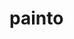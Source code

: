 # painto

<html lang="en">
<head>
    <meta charset="utf-8">
    <meta name="viewport" content="width=device-width, initial-scale=1">
    <title>painto wed</title>
    <link rel="stylesheet" href="https://cdnjs.cloudflare.com/ajax/libs/font-awesome/6.4.0/css/all.min.css">
    <link href="https://cdn.jsdelivr.net/npm/bootstrap@5.3.2/dist/css/bootstrap.min.css" rel="stylesheet">
    <link rel="stylesheet" href="https://cdn.jsdelivr.net/npm/spectrum-colorpicker2/dist/spectrum.min.css">
    <style id="app-style">
        :root {
            --primary-color: #4a86e8;
            --secondary-color: #f7cb4d;
            --dark-color: #333;
            --light-color: #f8f9fa;
        }
        
        body {
            font-family: 'Poppins', sans-serif;
            background-color: #f0f2f5;
            overflow-x: hidden;
            height: 100vh;
            margin: 0;
            padding: 0;
        }
        
        .app-container {
            max-width: 1600px;
            margin: 0 auto;
            padding: 20px;
            height: calc(100vh - 40px);
            display: flex;
            flex-direction: column;
        }
        
        .app-header {
            text-align: center;
            margin-bottom: 20px;
        }
        
        .app-header h1 {
            color: var(--primary-color);
            font-weight: 700;
            font-size: 2.5rem;
            margin: 0;
            text-shadow: 1px 1px 1px rgba(0, 0, 0, 0.1);
        }
        
        .canvas-container {
            display: flex;
            flex: 1;
            background-color: white;
            border-radius: 12px;
            box-shadow: 0 6px 24px rgba(0, 0, 0, 0.1);
            overflow: hidden;
            position: relative;
        }
        
        .toolbar {
            display: flex;
            flex-wrap: wrap;
            gap: 10px;
            padding: 15px;
            background-color: #fff;
            border-radius: 12px;
            box-shadow: 0 4px 6px rgba(0, 0, 0, 0.05);
            margin-bottom: 15px;
            justify-content: center;
        }
        
        .tool-btn {
            width: 50px;
            height: 50px;
            border-radius: 10px;
            border: none;
            background-color: var(--light-color);
            color: var(--dark-color);
            font-size: 1.2rem;
            cursor: pointer;
            transition: all 0.3s ease;
            display: flex;
            align-items: center;
            justify-content: center;
        }
        
        .tool-btn:hover {
            background-color: var(--secondary-color);
            transform: translateY(-2px);
        }
        
        .tool-btn.active {
            background-color: var(--primary-color);
            color: white;
        }
        
        .main-area {
            display: flex;
            flex: 1;
        }
        
        .canvas-wrapper {
            flex: 1;
            position: relative;
            background-color: #f9f9f9;
            background-image: 
                linear-gradient(45deg, #e0e0e0 25%, transparent 25%), 
                linear-gradient(-45deg, #e0e0e0 25%, transparent 25%), 
                linear-gradient(45deg, transparent 75%, #e0e0e0 75%), 
                linear-gradient(-45deg, transparent 75%, #e0e0e0 75%);
            background-size: 20px 20px;
            background-position: 0 0, 0 10px, 10px -10px, -10px 0px;
            display: flex;
            align-items: center;
            justify-content: center;
            overflow: hidden;
        }
        
        #canvas {
            background-color: white;
            cursor: crosshair;
            box-shadow: 0 0 10px rgba(0, 0, 0, 0.1);
            touch-action: none;
        }
        
        .color-palette {
            display: flex;
            gap: 10px;
            padding: 15px;
            background-color: #fff;
            border-radius: 12px;
            box-shadow: 0 4px 6px rgba(0, 0, 0, 0.05);
            margin-bottom: 15px;
            flex-wrap: wrap;
            justify-content: center;
        }
        
        .color-swatch {
            width: 40px;
            height: 40px;
            border-radius: 8px;
            cursor: pointer;
            transition: transform 0.2s ease;
            border: 3px solid transparent;
        }
        
        .color-swatch:hover {
            transform: scale(1.1);
        }
        
        .color-swatch.active {
            border: 3px solid var(--dark-color);
            transform: scale(1.1);
        }
        
        .add-color-btn {
            width: 40px;
            height: 40px;
            border-radius: 8px;
            background-color: #f8f9fa;
            border: 2px dashed #ccc;
            cursor: pointer;
            display: flex;
            align-items: center;
            justify-content: center;
            font-size: 1.2rem;
            color: #888;
            transition: all 0.3s ease;
        }
        
        .add-color-btn:hover {
            background-color: #e9ecef;
            color: var(--dark-color);
        }
        
        .side-panel {
            width: 250px;
            background-color: white;
            padding: 20px;
            border-left: 1px solid #eee;
            display: flex;
            flex-direction: column;
            gap: 20px;
        }
        
        .panel-section {
            background-color: #f8f9fa;
            border-radius: 10px;
            padding: 15px;
        }
        
        .panel-section h3 {
            font-size: 1rem;
            margin-top: 0;
            margin-bottom: 15px;
            color: var(--dark-color);
            font-weight: 600;
        }
        
        .slider-container {
            margin-bottom: 15px;
        }
        
        .slider-container label {
            display: block;
            margin-bottom: 5px;
            font-size: 0.85rem;
            color: #666;
        }
        
        .slider-container input[type="range"] {
            width: 100%;
            margin: 0;
            accent-color: var(--primary-color);
        }
        
        .slider-value {
            margin-top: 5px;
            font-size: 0.8rem;
            text-align: right;
            color: #666;
        }
        
        .action-buttons {
            display: flex;
            gap: 10px;
            margin-top: 15px;
        }
        
        .btn-action {
            flex: 1;
            padding: 10px;
            border: none;
            border-radius: 8px;
            background-color: var(--light-color);
            color: var(--dark-color);
            font-weight: 600;
            cursor: pointer;
            transition: all 0.3s ease;
        }
        
        .btn-action:hover {
            background-color: #e2e6ea;
        }
        
        .btn-action i {
            margin-right: 5px;
        }
        
        .btn-save {
            background-color: var(--primary-color);
            color: white;
            padding: 12px 24px;
            border: none;
            border-radius: 8px;
            cursor: pointer;
            font-weight: 600;
            transition: all 0.3s ease;
            display: flex;
            align-items: center;
            justify-content: center;
            gap: 10px;
            margin-top: auto;
        }
        
        .btn-save:hover {
            background-color: #3a76d8;
            transform: translateY(-2px);
        }
        
        .auto-save-toggle {
            display: flex;
            align-items: center;
            justify-content: space-between;
            margin-top: 15px;
            padding: 10px;
            background-color: #f8f9fa;
            border-radius: 8px;
        }
        
        .toggle-switch {
            position: relative;
            display: inline-block;
            width: 46px;
            height: 24px;
        }
        
        .toggle-switch input {
            opacity: 0;
            width: 0;
            height: 0;
        }
        
        .toggle-slider {
            position: absolute;
            cursor: pointer;
            top: 0;
            left: 0;
            right: 0;
            bottom: 0;
            background-color: #ccc;
            transition: .4s;
            border-radius: 24px;
        }
        
        .toggle-slider:before {
            position: absolute;
            content: "";
            height: 18px;
            width: 18px;
            left: 3px;
            bottom: 3px;
            background-color: white;
            transition: .4s;
            border-radius: 50%;
        }
        
        input:checked + .toggle-slider {
            background-color: var(--primary-color);
        }
        
        input:checked + .toggle-slider:before {
            transform: translateX(22px);
        }
        
        .loading-spinner {
            border: 3px solid #f3f3f3;
            border-top: 3px solid var(--primary-color);
            border-radius: 50%;
            width: 20px;
            height: 20px;
            animation: spin 1s linear infinite;
        }
        
        @keyframes spin {
            0% { transform: rotate(0deg); }
            100% { transform: rotate(360deg); }
        }
        
        .feedback-msg {
            position: fixed;
            bottom: 20px;
            left: 50%;
            transform: translateX(-50%);
            padding: 15px 25px;
            background-color: rgba(0, 0, 0, 0.7);
            color: white;
            border-radius: 8px;
            z-index: 1000;
            opacity: 0;
            transition: opacity 0.3s ease;
            font-weight: 500;
            pointer-events: none;
        }
        
        .feedback-msg.show {
            opacity: 1;
        }
        
        .restore-dialog {
            position: fixed;
            top: 0;
            left: 0;
            width: 100%;
            height: 100%;
            background-color: rgba(0, 0, 0, 0.5);
            display: flex;
            align-items: center;
            justify-content: center;
            z-index: 1000;
        }
        
        .restore-dialog-content {
            background-color: white;
            border-radius: 12px;
            padding: 30px;
            max-width: 400px;
            width: 100%;
            text-align: center;
            box-shadow: 0 10px 25px rgba(0, 0, 0, 0.2);
        }
        
        .restore-dialog-content h2 {
            margin-top: 0;
            color: var(--primary-color);
            font-size: 1.5rem;
        }
        
        .restore-dialog-content p {
            margin: 20px 0;
            color: #555;
        }
        
        .restore-dialog-buttons {
            display: flex;
            gap: 15px;
            justify-content: center;
        }
        
        .restore-dialog-buttons button {
            padding: 12px 24px;
            border: none;
            border-radius: 8px;
            font-weight: 600;
            cursor: pointer;
            transition: all 0.3s ease;
        }
        
        .btn-restore {
            background-color: var(--primary-color);
            color: white;
        }
        
        .btn-restore:hover {
            background-color: #3a76d8;
        }
        
        .btn-new {
            background-color: #e9ecef;
            color: #555;
        }
        
        .btn-new:hover {
            background-color: #dde2e6;
        }
        
        .color-picker-modal {
            display: none;
            position: fixed;
            top: 0;
            left: 0;
            width: 100%;
            height: 100%;
            background-color: rgba(0, 0, 0, 0.5);
            z-index: 1000;
            align-items: center;
            justify-content: center;
        }
        
        .color-picker-content {
            background-color: white;
            border-radius: 12px;
            padding: 25px;
            max-width: 350px;
            width: 100%;
            box-shadow: 0 10px 25px rgba(0, 0, 0, 0.2);
        }
        
        .color-picker-content h3 {
            margin-top: 0;
            margin-bottom: 20px;
            color: var(--primary-color);
        }
        
        .color-picker-buttons {
            display: flex;
            justify-content: flex-end;
            gap: 10px;
            margin-top: 20px;
        }
        
        .color-picker-buttons button {
            padding: 10px 20px;
            border: none;
            border-radius: 8px;
            font-weight: 600;
            cursor: pointer;
            transition: all 0.3s ease;
        }
        
        .btn-cancel {
            background-color: #e9ecef;
            color: #555;
        }
        
        .btn-add-color {
            background-color: var(--primary-color);
            color: white;
        }
        
        /* Responsive adjustments */
        @media (max-width: 992px) {
            .main-area {
                flex-direction: column;
            }
            
            .side-panel {
                width: 100%;
                border-left: none;
                border-top: 1px solid #eee;
            }
        }
        
        @media (max-width: 768px) {
            .app-container {
                padding: 10px;
                height: calc(100vh - 20px);
            }
            
            .tool-btn {
                width: 40px;
                height: 40px;
            }
            
            .color-swatch {
                width: 30px;
                height: 30px;
            }
        }
        
        @media (max-width: 576px) {
            .app-header h1 {
                font-size: 1.8rem;
            }
            
            .toolbar, .color-palette {
                padding: 10px;
                gap: 5px;
            }
            
            .tool-btn {
                width: 36px;
                height: 36px;
                font-size: 1rem;
            }
        }
        
        /* Canvas Loading Animation */
        .canvas-loading {
            position: absolute;
            top: 0;
            left: 0;
            width: 100%;
            height: 100%;
            background-color: rgba(255, 255, 255, 0.8);
            display: flex;
            flex-direction: column;
            align-items: center;
            justify-content: center;
            z-index: 100;
        }
        
        .canvas-loading .spinner {
            width: 50px;
            height: 50px;
            border: 5px solid #f3f3f3;
            border-top: 5px solid var(--primary-color);
            border-radius: 50%;
            animation: spin 1s linear infinite;
            margin-bottom: 15px;
        }
        
        .canvas-loading p {
            color: var(--primary-color);
            font-weight: 600;
        }
    </style>
</head>

<body>
    <div class="app-container">
        <div class="app-header">
            <h1><i class="fas fa-paint-brush"></i> Canvas Creations</h1>
        </div>
        
        <div class="toolbar">
            <button class="tool-btn active" id="brush-tool" title="Brush">
                <i class="fas fa-paint-brush"></i>
            </button>
            <button class="tool-btn" id="pencil-tool" title="Pencil">
                <i class="fas fa-pencil-alt"></i>
            </button>
            <button class="tool-btn" id="eraser-tool" title="Eraser">
                <i class="fas fa-eraser"></i>
            </button>
            <button class="tool-btn" id="fill-tool" title="Fill Bucket">
                <i class="fas fa-fill-drip"></i>
            </button>
            <button class="tool-btn" id="eyedropper-tool" title="Color Picker">
                <i class="fas fa-eye-dropper"></i>
            </button>
        </div>
        
        <div class="color-palette">
            <div class="color-swatch active" style="background-color: #000000;" data-color="#000000"></div>
            <div class="color-swatch" style="background-color: #ff0000;" data-color="#ff0000"></div>
            <div class="color-swatch" style="background-color: #ff9900;" data-color="#ff9900"></div>
            <div class="color-swatch" style="background-color: #ffff00;" data-color="#ffff00"></div>
            <div class="color-swatch" style="background-color: #00ff00;" data-color="#00ff00"></div>
            <div class="color-swatch" style="background-color: #00ffff;" data-color="#00ffff"></div>
            <div class="color-swatch" style="background-color: #0000ff;" data-color="#0000ff"></div>
            <div class="color-swatch" style="background-color: #9900ff;" data-color="#9900ff"></div>
            <div class="color-swatch" style="background-color: #ff00ff;" data-color="#ff00ff"></div>
            <div class="color-swatch" style="background-color: #ffffff;" data-color="#ffffff"></div>
            <div class="add-color-btn" id="add-color-btn">
                <i class="fas fa-plus"></i>
            </div>
        </div>
        
        <div class="main-area">
            <div class="canvas-wrapper">
                <canvas id="canvas"></canvas>
                <div class="canvas-loading" id="canvas-loading">
                    <div class="spinner"></div>
                    <p>Loading canvas...</p>
                </div>
            </div>
            
            <div class="side-panel">
                <div class="panel-section">
                    <h3>Brush Settings</h3>
                    <div class="slider-container">
                        <label for="brush-size">Brush Size</label>
                        <input type="range" id="brush-size" min="1" max="50" value="10">
                        <div class="slider-value" id="brush-size-value">10px</div>
                    </div>
                    
                    <div class="slider-container">
                        <label for="brush-opacity">Opacity</label>
                        <input type="range" id="brush-opacity" min="1" max="100" value="100">
                        <div class="slider-value" id="brush-opacity-value">100%</div>
                    </div>
                </div>
                
                <div class="action-buttons">
                    <button class="btn-action" id="undo-btn">
                        <i class="fas fa-undo"></i> Undo
                    </button>
                    <button class="btn-action" id="redo-btn">
                        <i class="fas fa-redo"></i> Redo
                    </button>
                    <button class="btn-action" id="clear-btn">
                        <i class="fas fa-trash"></i> Clear
                    </button>
                </div>
                
                <div class="auto-save-toggle">
                    <span>Auto-Save</span>
                    <label class="toggle-switch">
                        <input type="checkbox" id="auto-save-toggle">
                        <span class="toggle-slider"></span>
                    </label>
                </div>
                
                <button class="btn-save" id="save-btn">
                    <i class="fas fa-download"></i> Save Artwork
                </button>
            </div>
        </div>
    </div>
    
    <div id="feedback-msg" class="feedback-msg"></div>
    
    <div id="restore-dialog" class="restore-dialog" style="display: none;">
        <div class="restore-dialog-content">
            <h2>Restore Previous Work?</h2>
            <p>We found your previous unsaved artwork. Would you like to continue where you left off?</p>
            <div class="restore-dialog-buttons">
                <button class="btn-new" id="btn-new-canvas">New Canvas</button>
                <button class="btn-restore" id="btn-restore-canvas">Restore</button>
            </div>
        </div>
    </div>
    
    <div id="color-picker-modal" class="color-picker-modal">
        <div class="color-picker-content">
            <h3>Add Custom Color</h3>
            <input type="text" id="custom-color-picker" class="form-control">
            <div class="color-picker-buttons">
                <button class="btn-cancel" id="cancel-color-picker">Cancel</button>
                <button class="btn-add-color" id="confirm-add-color">Add Color</button>
            </div>
        </div>
    </div>
    
    <script src="https://code.jquery.com/jquery-3.7.1.min.js"></script>
    <script src="https://cdn.jsdelivr.net/npm/spectrum-colorpicker2/dist/spectrum.min.js"></script>
    <script id="app-script">
        $(document).ready(function() {
            // Canvas setup
            const canvas = document.getElementById('canvas');
            const ctx = canvas.getContext('2d');
            const canvasLoading = document.getElementById('canvas-loading');
            
            // Canvas state for undo/redo
            const maxStates = 20; // Maximum number of states to store
            let canvasStates = [];
            let currentStateIndex = -1;
            
            // Tool variables
            let currentTool = 'brush';
            let currentColor = '#000000';
            let brushSize = 10;
            let brushOpacity = 1.0;
            let isDrawing = false;
            let lastX = 0;
            let lastY = 0;
            
            // Auto-save settings
            let autoSaveEnabled = false;
            let autoSaveInterval = null;
            const autoSaveDelay = 5000; // 5 seconds
            
            // Initialize canvas size
            function resizeCanvas() {
                const wrapper = document.querySelector('.canvas-wrapper');
                const wrapperWidth = wrapper.clientWidth;
                const wrapperHeight = wrapper.clientHeight;
                
                // Calculate canvas size while maintaining aspect ratio
                const maxWidth = Math.min(wrapperWidth - 40, 1200);
                const maxHeight = Math.min(wrapperHeight - 40, 800);
                
                // Set canvas dimensions
                canvas.width = maxWidth;
                canvas.height = maxHeight;
                
                // Redraw canvas content if there is any
                if (canvasStates.length > 0 && currentStateIndex >= 0) {
                    ctx.drawImage(canvasStates[currentStateIndex], 0, 0);
                } else {
                    // Clear canvas with white background
                    ctx.fillStyle = 'white';
                    ctx.fillRect(0, 0, canvas.width, canvas.height);
                    saveCanvasState();
                }
            }
            
            // Save current canvas state for undo/redo
            function saveCanvasState() {
                // If we're not at the end of the states array, remove all states after current
                if (currentStateIndex < canvasStates.length - 1) {
                    canvasStates = canvasStates.slice(0, currentStateIndex + 1);
                }
                
                // Create an image from the canvas
                const canvasImage = new Image();
                canvasImage.src = canvas.toDataURL();
                
                // Add the state to our states array
                canvasStates.push(canvasImage);
                currentStateIndex = canvasStates.length - 1;
                
                // If we have too many states, remove the oldest one
                if (canvasStates.length > maxStates) {
                    canvasStates.shift();
                    currentStateIndex--;
                }
                
                // Update undo/redo button states
                updateUndoRedoButtons();
            }
            
            // Apply a canvas state (for undo/redo)
            function applyCanvasState(stateIndex) {
                if (stateIndex >= 0 && stateIndex < canvasStates.length) {
                    ctx.clearRect(0, 0, canvas.width, canvas.height);
                    ctx.drawImage(canvasStates[stateIndex], 0, 0);
                    currentStateIndex = stateIndex;
                    updateUndoRedoButtons();
                }
            }
            
            // Update undo/redo buttons state
            function updateUndoRedoButtons() {
                const undoBtn = document.getElementById('undo-btn');
                const redoBtn = document.getElementById('redo-btn');
                
                undoBtn.disabled = currentStateIndex <= 0;
                redoBtn.disabled = currentStateIndex >= canvasStates.length - 1;
                
                // Visual feedback
                undoBtn.style.opacity = undoBtn.disabled ? '0.5' : '1';
                redoBtn.style.opacity = redoBtn.disabled ? '0.5' : '1';
            }
            
            // Drawing functions
            function startDrawing(e) {
                isDrawing = true;
                
                // Get the canvas position relative to the page
                const canvasRect = canvas.getBoundingClientRect();
                
                // Calculate coordinates based on event type
                const clientX = e.type.includes('touch') ? e.touches[0].clientX : e.clientX;
                const clientY = e.type.includes('touch') ? e.touches[0].clientY : e.clientY;
                
                // Set last coordinates
                lastX = clientX - canvasRect.left;
                lastY = clientY - canvasRect.top;
                
                // If color picker tool is active, pick the color instead of drawing
                if (currentTool === 'eyedropper') {
                    const pixelData = ctx.getImageData(lastX, lastY, 1, 1).data;
                    const pickedColor = `#${pixelData[0].toString(16).padStart(2, '0')}${pixelData[1].toString(16).padStart(2, '0')}${pixelData[2].toString(16).padStart(2, '0')}`;
                    setCurrentColor(pickedColor);
                    showFeedback(`Color picked: ${pickedColor}`);
                    return;
                }
                
                // If fill tool is active, fill the area
                if (currentTool === 'fill') {
                    // For now, just fill the entire canvas as a prototype
                    ctx.globalAlpha = brushOpacity;
                    ctx.fillStyle = currentColor;
                    ctx.fillRect(0, 0, canvas.width, canvas.height);
                    ctx.globalAlpha = 1;
                    
                    saveCanvasState();
                    return;
                }
                
                // For other tools, prepare for drawing
                ctx.beginPath();
                
                if (currentTool === 'eraser') {
                    ctx.globalCompositeOperation = 'destination-out';
                    ctx.strokeStyle = 'rgba(255,255,255,1)';
                } else {
                    ctx.globalCompositeOperation = 'source-over';
                    ctx.strokeStyle = currentColor;
                }
                
                ctx.lineWidth = brushSize;
                ctx.lineJoin = 'round';
                ctx.lineCap = 'round';
                ctx.globalAlpha = brushOpacity;
                
                ctx.moveTo(lastX, lastY);
                ctx.lineTo(lastX, lastY);
                ctx.stroke();
            }
            
            function draw(e) {
                if (!isDrawing) return;
                
                // If eyedropper or fill tool is active, don't draw
                if (currentTool === 'eyedropper' || currentTool === 'fill') return;
                
                // Prevent scrolling on touch devices
                e.preventDefault();
                
                // Get the canvas position relative to the page
                const canvasRect = canvas.getBoundingClientRect();
                
                // Calculate coordinates based on event type
                const clientX = e.type.includes('touch') ? e.touches[0].clientX : e.clientX;
                const clientY = e.type.includes('touch') ? e.touches[0].clientY : e.clientY;
                
                // Calculate current position
                const currentX = clientX - canvasRect.left;
                const currentY = clientY - canvasRect.top;
                
                // Draw a line
                ctx.beginPath();
                ctx.moveTo(lastX, lastY);
                
                // Smooth the line based on the tool
                if (currentTool === 'pencil') {
                    // Pencil draws straight line segments
                    ctx.lineTo(currentX, currentY);
                } else {
                    // Brush uses quadratic curves for smoother lines
                    const controlX = (lastX + currentX) / 2;
                    const controlY = (lastY + currentY) / 2;
                    ctx.quadraticCurveTo(lastX, lastY, controlX, controlY);
                }
                
                ctx.stroke();
                
                // Update last position
                lastX = currentX;
                lastY = currentY;
            }
            
            function stopDrawing() {
                if (isDrawing) {
                    isDrawing = false;
                    ctx.globalAlpha = 1;
                    
                    // Save the canvas state for undo/redo
                    if (currentTool !== 'eyedropper') {
                        saveCanvasState();
                        
                        // Auto-save if enabled
                        if (autoSaveEnabled) {
                            saveToLocalStorage();
                        }
                    }
                }
            }
            
            // Auto-save to localStorage
            function saveToLocalStorage() {
                try {
                    localStorage.setItem('canvasData', canvas.toDataURL());
                    showFeedback('Auto-saved!');
                } catch (e) {
                    console.error('Error saving to localStorage', e);
                    showFeedback('Auto-save failed!', true);
                }
            }
            
            // Load from localStorage
            function checkForSavedCanvas() {
                try {
                    const savedCanvas = localStorage.getItem('canvasData');
                    if (savedCanvas) {
                        document.getElementById('restore-dialog').style.display = 'flex';
                    } else {
                        initializeNewCanvas();
                    }
                } catch (e) {
                    console.error('Error checking localStorage', e);
                    initializeNewCanvas();
                }
            }
            
            // Restore canvas from localStorage
            function restoreCanvas() {
                try {
                    const savedCanvas = localStorage.getItem('canvasData');
                    if (savedCanvas) {
                        const img = new Image();
                        img.onload = function() {
                            ctx.clearRect(0, 0, canvas.width, canvas.height);
                            ctx.drawImage(img, 0, 0, canvas.width, canvas.height);
                            saveCanvasState();
                            hideCanvasLoading();
                        };
                        img.src = savedCanvas;
                    } else {
                        initializeNewCanvas();
                    }
                } catch (e) {
                    console.error('Error restoring canvas', e);
                    initializeNewCanvas();
                }
            }
            
            // Initialize a new blank canvas
            function initializeNewCanvas() {
                ctx.fillStyle = 'white';
                ctx.fillRect(0, 0, canvas.width, canvas.height);
                saveCanvasState();
                hideCanvasLoading();
            }
            
            // Set active tool
            function setActiveTool(tool) {
                currentTool = tool;
                
                // Update UI
                document.querySelectorAll('.tool-btn').forEach(btn => {
                    btn.classList.remove('active');
                });
                
                document.getElementById(`${tool}-tool`).classList.add('active');
                
                // Change cursor based on tool
                if (tool === 'eyedropper') {
                    canvas.style.cursor = 'url(data:image/png;base64,iVBORw0KGgoAAAANSUhEUgAAABgAAAAYCAYAAADgdz34AAAACXBIWXMAAAsSAAALEgHS3X78AAAA+0lEQVRIie2UMU7DQBBF3xQUKCJFiJIDUCNxAQrOQENLQ0dLm4aWK1AkgtJwCpwGiQNESpHCFsnGjuzx7Cyb0PBLo9nZ+W//rBfWw+YABEAHuAZ+gDnw5NzTBvAAvAPrQnwBl1GZHnDnGC/jCzjJnj8tYFmJ9lmNAvGYG4dxGF+AGyueAq+G+BO4B1KnAdAGnoz8FLgFhn8ZO+IMGBm5EfDsKQDrDnJzlZsCu9kF4F94WpsfmRu4FUKTvATQspwu4NgZd0Nd+/KiYXx9aQVsbfAB1+xDOWrCXGEAHPy2QNxoQa5EZa6ATyM/A7pWvAV0Y1BDvAMcAifAUUXuF/PsITeK0cYwAAAAAElFTkSuQmCC) 12 12, auto';
                } else if (tool === 'fill') {
                    canvas.style.cursor = 'url(data:image/png;base64,iVBORw0KGgoAAAANSUhEUgAAABgAAAAYCAYAAADgdz34AAAACXBIWXMAAAsSAAALEgHS3X78AAABA0lEQVRIie2UMU7DQBBF3xQp0lBEiHAACiQuQME5aGhp6GhpuQEtV6BIBN0egHNQ5ACREiRKVGQjr+NdZsc7MU3+016tZ/6f9a5XfA1PgQh4At6AjXPOYOQFsAbWmXkH4hR0DdwDr8ASCIDTE8KS4ANYZGsf8jNdIBGvgIchxOVRUCcuJ3Uf+bkqKMRLINS46PQzMM/XkrW/WlxqS44KHXGOwP81RU28C/tqKq6Vx+ZHFLiwCoC5Md9xzR6Vrybin0CFKWwKeDDmO6Lm2+VpK9oCi4bxzaMtEDQlcjQKcYUMmBnzM2Bk5QPgxgVZzKG4pGgJPNe83xGPC2fVnIq+AU2PKZ9j2Xy2AAAAAElFTkSuQmCC) 12 12, auto';
                } else if (tool === 'eraser') {
                    canvas.style.cursor = 'url(data:image/png;base64,iVBORw0KGgoAAAANSUhEUgAAABgAAAAYCAYAAADgdz34AAAACXBIWXMAAAsSAAALEgHS3X78AAAA2ElEQVRIie2UMQrCQBBFXyxs7AQLwdJT2Hkry5zCxt7OE3gAey/gAbQQC2thGpvVdTKTbGIg7odhJpP5f3dnA/m6/kBegeXEOANq4NwlUACHTMYj0nMYSQvoQWPkjzwnMwYkVqUgZV6Arh3AZmDeBnJcxxXQ2qQlsA4MLBvGRSLGy2sTmqxKC8g9vYJ8BfkK/rtAvK8XEbO6AU5m7w5sv7UkRhHJuw0UNw1l3gCX0KVKxNR+nJ+IIXOziZn3fVEDBdFwmIcUJuYS3h8k5hJlZNAE1aRJZV4DdwBmKqQXG6FzAAAAAElFTkSuQmCC) 12 12, auto';
                } else if (tool === 'pencil') {
                    canvas.style.cursor = 'url(data:image/png;base64,iVBORw0KGgoAAAANSUhEUgAAABgAAAAYCAYAAADgdz34AAAACXBIWXMAAAsSAAALEgHS3X78AAAA5ElEQVRIie3UsUrDUBTG8V9sBRfBQXBx7lO4+SC+Qp9Ddy/g5uYLOLj4Bl2cXRVcHBwEB4UiKA6xmuPNbaIpueSm/OFwc3O+8587nHBerUy3oQ0c4wYPGI4LmGGgwhle8Y5bXKEXm7zECp7wVcg77rATm1xhiElAvuMCuyjnZxMQbAckQqYkdLCOn0WSZzGqZIQu1hJIVo1xij7yUGKZRu9fAjrVn+EvxjCFDCNa4A2H4drsFW1Ej8JXlKxhDwcJJNVTdIgzPCYWuI8O6Gw4/Rq3+MAl9lPI0lnMQlYjkh3iBn/1DYdIQxn77QD8AAAAAElFTkSuQmCC) 12 12, auto';
                } else {
                    canvas.style.cursor = 'url(data:image/png;base64,iVBORw0KGgoAAAANSUhEUgAAABgAAAAYCAYAAADgdz34AAAACXBIWXMAAAsSAAALEgHS3X78AAAA4ElEQVRIie3UvUpDQRDG8d9pBC0sbGwstZI0FtY+gg+hjY2FYG+jD2DvC/gAYmfjA9hYaSMWgoWFYGFhkSJ6xON6srvJXiH3wMDB7M58/5mdg+f1cwH7mOEOz5gW6j0sYRmXeKvMZzgsND7CGG+FzHCLNmaxQSrLg3zHQ8TrqfE0NPnVOI+pYXFKPf9aMz7HdSFjCfbqDE7wWchR8NBiZQEP6BWyCh5J1+RJg0nG2ApfRnmN4Bxvmc8NnI6L/hRwgh4WMuZu8DLY4DL8c4JzHGCnxmQdq9jERmD8jlvcY4DxJ2EPO3NR7UxFAAAAAElFTkSuQmCC) 12 12, auto';
                }
                
                showFeedback(`${tool.charAt(0).toUpperCase() + tool.slice(1)} tool selected`);
            }
            
            // Set current color
            function setCurrentColor(color) {
                currentColor = color;
                
                // Update UI
                document.querySelectorAll('.color-swatch').forEach(swatch => {
                    swatch.classList.remove('active');
                    if (swatch.getAttribute('data-color') === color) {
                        swatch.classList.add('active');
                    }
                });
            }
            
            // Show feedback message
            function showFeedback(message, isError = false) {
                const feedbackElement = document.getElementById('feedback-msg');
                feedbackElement.textContent = message;
                feedbackElement.style.backgroundColor = isError ? 'rgba(220, 53, 69, 0.8)' : 'rgba(0, 0, 0, 0.7)';
                feedbackElement.classList.add('show');
                
                setTimeout(() => {
                    feedbackElement.classList.remove('show');
                }, 2000);
            }
            
            // Show canvas loading
            function showCanvasLoading() {
                canvasLoading.style.display = 'flex';
            }
            
            // Hide canvas loading
            function hideCanvasLoading() {
                canvasLoading.style.display = 'none';
            }
            
            // Download canvas as image
            function downloadCanvas() {
                showFeedback('Preparing download...');
                
                try {
                    const link = document.createElement('a');
                    link.download = `canvas-creation-${new Date().toISOString().slice(0, 10)}.png`;
                    link.href = canvas.toDataURL('image/png');
                    link.click();
                    showFeedback('Image downloaded successfully!');
                } catch (e) {
                    console.error('Error downloading canvas', e);
                    showFeedback('Download failed!', true);
                }
            }
            
            // Event listeners
            function setupEventListeners() {
                // Canvas drawing events
                canvas.addEventListener('mousedown', startDrawing);
                canvas.addEventListener('mousemove', draw);
                canvas.addEventListener('mouseup', stopDrawing);
                canvas.addEventListener('mouseout', stopDrawing);
                
                // Touch support
                canvas.addEventListener('touchstart', startDrawing);
                canvas.addEventListener('touchmove', draw);
                canvas.addEventListener('touchend', stopDrawing);
                canvas.addEventListener('touchcancel', stopDrawing);
                
                // Tool selection
                document.getElementById('brush-tool').addEventListener('click', () => setActiveTool('brush'));
                document.getElementById('pencil-tool').addEventListener('click', () => setActiveTool('pencil'));
                document.getElementById('eraser-tool').addEventListener('click', () => setActiveTool('eraser'));
                document.getElementById('fill-tool').addEventListener('click', () => setActiveTool('fill'));
                document.getElementById('eyedropper-tool').addEventListener('click', () => setActiveTool('eyedropper'));
                
                // Color swatches
                document.querySelectorAll('.color-swatch').forEach(swatch => {
                    swatch.addEventListener('click', () => {
                        const color = swatch.getAttribute('data-color');
                        setCurrentColor(color);
                    });
                });
                
                // Add color button
                document.getElementById('add-color-btn').addEventListener('click', () => {
                    document.getElementById('color-picker-modal').style.display = 'flex';
                });
                
                // Color picker modal
                document.getElementById('cancel-color-picker').addEventListener('click', () => {
                    document.getElementById('color-picker-modal').style.display = 'none';
                });
                
                document.getElementById('confirm-add-color').addEventListener('click', addCustomColor);
                
                // Brush settings
                document.getElementById('brush-size').addEventListener('input', function() {
                    brushSize = parseInt(this.value);
                    document.getElementById('brush-size-value').textContent = `${brushSize}px`;
                });
                
                document.getElementById('brush-opacity').addEventListener('input', function() {
                    brushOpacity = parseInt(this.value) / 100;
                    document.getElementById('brush-opacity-value').textContent = `${this.value}%`;
                });
                
                // Action buttons
                document.getElementById('undo-btn').addEventListener('click', () => {
                    if (currentStateIndex > 0) {
                        applyCanvasState(currentStateIndex - 1);
                        showFeedback('Undo successful');
                    }
                });
                
                document.getElementById('redo-btn').addEventListener('click', () => {
                    if (currentStateIndex < canvasStates.length - 1) {
                        applyCanvasState(currentStateIndex + 1);
                        showFeedback('Redo successful');
                    }
                });
                
                document.getElementById('clear-btn').addEventListener('click', () => {
                    if (confirm('Are you sure you want to clear the canvas?')) {
                        ctx.fillStyle = 'white';
                        ctx.fillRect(0, 0, canvas.width, canvas.height);
                        saveCanvasState();
                        showFeedback('Canvas cleared');
                    }
                });
                
                // Save button
                document.getElementById('save-btn').addEventListener('click', downloadCanvas);
                
                // Auto-save toggle
                document.getElementById('auto-save-toggle').addEventListener('change', function() {
                    autoSaveEnabled = this.checked;
                    
                    if (autoSaveEnabled) {
                        autoSaveInterval = setInterval(saveToLocalStorage, autoSaveDelay);
                        showFeedback('Auto-save enabled');
                    } else {
                        clearInterval(autoSaveInterval);
                        showFeedback('Auto-save disabled');
                    }
                });
                
                // Restore dialog
                document.getElementById('btn-new-canvas').addEventListener('click', () => {
                    document.getElementById('restore-dialog').style.display = 'none';
                    localStorage.removeItem('canvasData');
                    initializeNewCanvas();
                });
                
                document.getElementById('btn-restore-canvas').addEventListener('click', () => {
                    document.getElementById('restore-dialog').style.display = 'none';
                    restoreCanvas();
                });
                
                // Window resize event
                window.addEventListener('resize', resizeCanvas);
            }
            
            // Initialize spectrum color picker
            function initializeColorPicker() {
                $("#custom-color-picker").spectrum({
                    color: currentColor,
                    showInput: true,
                    showPalette: true,
                    preferredFormat: "hex",
                    showInitial: true,
                    palette: [
                        ["#000", "#444", "#666", "#999", "#ccc", "#eee", "#f3f3f3", "#fff"],
                        ["#f00", "#f90", "#ff0", "#0f0", "#0ff", "#00f", "#90f", "#f0f"],
                        ["#f4cccc", "#fce5cd", "#fff2cc", "#d9ead3", "#d0e0e3", "#cfe2f3", "#d9d2e9", "#ead1dc"],
                        ["#ea9999", "#f9cb9c", "#ffe599", "#b6d7a8", "#a2c4c9", "#9fc5e8", "#b4a7d6", "#d5a6bd"],
                        ["#e06666", "#f6b26b", "#ffd966", "#93c47d", "#76a5af", "#6fa8dc", "#8e7cc3", "#c27ba0"],
                        ["#c00", "#e69138", "#f1c232", "#6aa84f", "#45818e", "#3d85c6", "#674ea7", "#a64d79"],
                        ["#900", "#b45f06", "#bf9000", "#38761d", "#134f5c", "#0b5394", "#351c75", "#741b47"],
                        ["#600", "#783f04", "#7f6000", "#274e13", "#0c343d", "#073763", "#20124d", "#4c1130"]
                    ]
                });
            }
            
            // Add a custom color to the palette
            function addCustomColor() {
                const colorPicker = $("#custom-color-picker");
                const newColor = colorPicker.spectrum("get").toHexString();
                
                // Create new color swatch
                const colorSwatch = document.createElement('div');
                colorSwatch.classList.add('color-swatch');
                colorSwatch.style.backgroundColor = newColor;
                colorSwatch.setAttribute('data-color', newColor);
                
                // Add event listener
                colorSwatch.addEventListener('click', () => {
                    setCurrentColor(newColor);
                });
                
                // Add to palette before the "add" button
                const addColorBtn = document.getElementById('add-color-btn');
                addColorBtn.parentNode.insertBefore(colorSwatch, addColorBtn);
                
                // Close the modal and set the new color as current
                document.getElementById('color-picker-modal').style.display = 'none';
                setCurrentColor(newColor);
                
                showFeedback(`New color ${newColor} added`);
            }
            
            // Initialize the app
            function initializeApp() {
                showCanvasLoading();
                
                // Initialize the canvas
                resizeCanvas();
                
                // Setup event listeners
                setupEventListeners();
                
                // Initialize color picker
                initializeColorPicker();
                
                // Check for saved canvas
                checkForSavedCanvas();
                
                // Initialize brush settings display
                document.getElementById('brush-size-value').textContent = `${brushSize}px`;
                document.getElementById('brush-opacity-value').textContent = `${brushOpacity * 100}%`;
                
                // Set initial tool
                setActiveTool('brush');
                
                // Set initial color
                setCurrentColor('#000000');
            }
            
            // Start the app
            initializeApp();
        });
    </script>
    
    <script src="https://cdn.jsdelivr.net/npm/bootstrap@5.3.2/dist/js/bootstrap.bundle.min.js"></script>
    <link href="https://fonts.googleapis.com/css2?family=Poppins:wght@400;500;600;700&display=swap" rel="stylesheet">
</body>
</html>
